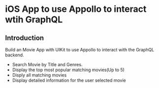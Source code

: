 # iOS App to use Appollo to interact wtih GraphQL

## Introduction
Build an Movie App with UIKit to use Appollo to interact with the GraphQL backend.
* Search Movie by Title and Genres.
* Display the top most popular matching movies(Up to 5)
* Disply all matching movies
* Display detailed information for the user selected movie
